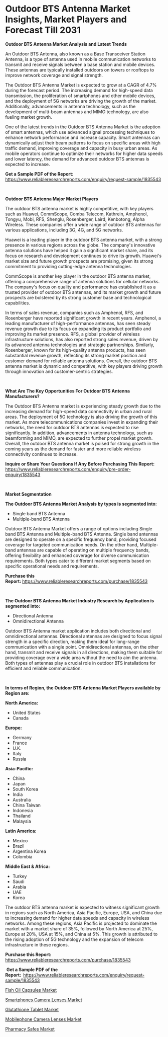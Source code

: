 <p><h1>Outdoor BTS Antenna Market Insights, Market Players and Forecast Till 2031</h1></p><p><strong>Outdoor BTS Antenna Market Analysis and Latest Trends</strong></p>
<p><p>An Outdoor BTS Antenna, also known as a Base Transceiver Station Antenna, is a type of antenna used in mobile communication networks to transmit and receive signals between a base station and mobile devices. These antennas are typically installed outdoors on towers or rooftops to improve network coverage and signal strength.</p><p>The Outdoor BTS Antenna Market is expected to grow at a CAGR of 4.7% during the forecast period. The increasing demand for high-speed data transmission, the proliferation of smartphones and other mobile devices, and the deployment of 5G networks are driving the growth of the market. Additionally, advancements in antenna technology, such as the development of multi-beam antennas and MIMO technology, are also fueling market growth.</p><p>One of the latest trends in the Outdoor BTS Antenna Market is the adoption of smart antennas, which use advanced signal processing techniques to enhance network performance and increase capacity. Smart antennas can dynamically adjust their beam patterns to focus on specific areas with high traffic demand, improving coverage and capacity in busy urban areas. As mobile operators continue to optimize their networks for higher data speeds and lower latency, the demand for advanced outdoor BTS antennas is expected to increase.</p></p>
<p><strong>Get a Sample PDF of the Report:&nbsp;</strong> <a href="https://www.reliableresearchreports.com/enquiry/request-sample/1835543">https://www.reliableresearchreports.com/enquiry/request-sample/1835543</a></p>
<p>&nbsp;</p>
<p><strong>Outdoor BTS Antenna Major Market Players</strong></p>
<p><p>The outdoor BTS antenna market is highly competitive, with key players such as Huawei, CommScope, Comba Telecom, Kathrein, Amphenol, Tongyu, Mobi, RFS, Shenglu, Rosenberger, Laird, Kenbotong, Alpha Wireless. These companies offer a wide range of outdoor BTS antennas for various applications, including 3G, 4G, and 5G networks.</p><p>Huawei is a leading player in the outdoor BTS antenna market, with a strong presence in various regions across the globe. The company's innovative antenna solutions have helped it gain a significant market share, and its focus on research and development continues to drive its growth. Huawei's market size and future growth prospects are promising, given its strong commitment to providing cutting-edge antenna technologies.</p><p>CommScope is another key player in the outdoor BTS antenna market, offering a comprehensive range of antenna solutions for cellular networks. The company's focus on quality and performance has established it as a trusted provider of outdoor BTS antennas, and its market growth and future prospects are bolstered by its strong customer base and technological capabilities.</p><p>In terms of sales revenue, companies such as Amphenol, RFS, and Rosenberger have reported significant growth in recent years. Amphenol, a leading manufacturer of high-performance antennas, has seen steady revenue growth due to its focus on expanding its product portfolio and improving its market presence. RFS, a global provider of wireless infrastructure solutions, has also reported strong sales revenue, driven by its advanced antenna technologies and strategic partnerships. Similarly, Rosenberger, known for its high-quality antenna products, has seen substantial revenue growth, reflecting its strong market position and customer demand for reliable antenna solutions. Overall, the outdoor BTS antenna market is dynamic and competitive, with key players driving growth through innovation and customer-centric strategies.</p></p>
<p>&nbsp;</p>
<p><strong>What Are The Key Opportunities For Outdoor BTS Antenna Manufacturers?</strong></p>
<p><p>The Outdoor BTS Antenna market is experiencing steady growth due to the increasing demand for high-speed data connectivity in urban and rural areas. The deployment of 5G technology is also driving the growth of this market. As more telecommunications companies invest in expanding their networks, the need for outdoor BTS antennas is expected to rise significantly. In addition, advancements in antenna technology, such as beamforming and MIMO, are expected to further propel market growth. Overall, the outdoor BTS antenna market is poised for strong growth in the coming years as the demand for faster and more reliable wireless connectivity continues to increase.</p></p>
<p><strong>Inquire or Share Your Questions If Any Before Purchasing This Report:</strong> <a href="https://www.reliableresearchreports.com/enquiry/pre-order-enquiry/1835543">https://www.reliableresearchreports.com/enquiry/pre-order-enquiry/1835543</a></p>
<p>&nbsp;</p>
<p><strong>Market Segmentation</strong></p>
<p><strong>The Outdoor BTS Antenna Market Analysis by types is segmented into:</strong></p>
<p><ul><li>Single band BTS Antenna</li><li>Multiple-band BTS Antenna</li></ul></p>
<p><p>Outdoor BTS Antenna Market offers a range of options including Single band BTS Antenna and Multiple-band BTS Antenna. Single band antennas are designed to operate on a specific frequency band, providing focused coverage for targeted communication needs. On the other hand, Multiple-band antennas are capable of operating on multiple frequency bands, offering flexibility and enhanced coverage for diverse communication requirements. Both types cater to different market segments based on specific operational needs and requirements.</p></p>
<p><strong>Purchase this Report:&nbsp;</strong><a href="https://www.reliableresearchreports.com/purchase/1835543">https://www.reliableresearchreports.com/purchase/1835543</a></p>
<p>&nbsp;</p>
<p><strong>The Outdoor BTS Antenna Market Industry Research by Application is segmented into:</strong></p>
<p><ul><li>Directional Antenna</li><li>Omnidirectional Antenna</li></ul></p>
<p><p>Outdoor BTS Antenna market application includes both directional and omnidirectional antennas. Directional antennas are designed to focus signal strength in a specific direction, making them ideal for long-range communication with a single point. Omnidirectional antennas, on the other hand, transmit and receive signals in all directions, making them suitable for providing coverage over a wide area without the need to aim the antenna. Both types of antennas play a crucial role in outdoor BTS installations for efficient and reliable communication.</p></p>
<p>&nbsp;</p>
<p><strong>In terms of Region, the Outdoor BTS Antenna Market Players available by Region are:</strong></p>
<p>
    <p> <strong> North America: </strong>
        <ul>
            <li>United States</li>
            <li>Canada</li>
        </ul>
        </p> 
    <p> <strong> Europe: </strong>
        <ul>
            <li>Germany</li>
            <li>France</li>
            <li>U.K.</li>
            <li>Italy</li>
            <li>Russia</li>
        </ul>
        </p> 
    <p> <strong> Asia-Pacific: </strong>
        <ul>
            <li>China</li>
            <li>Japan</li>
            <li>South Korea</li>
            <li>India</li>
            <li>Australia</li>
            <li>China Taiwan</li>
            <li>Indonesia</li>
            <li>Thailand</li>
            <li>Malaysia</li>
        </ul>
        </p> 
    <p> <strong> Latin America: </strong>
        <ul>
            <li>Mexico</li>
            <li>Brazil</li>
            <li>Argentina Korea</li>
            <li>Colombia</li>
        </ul>
        </p> 
    <p> <strong> Middle East & Africa: </strong>
        <ul>
            <li>Turkey</li>
            <li>Saudi</li>
            <li>Arabia</li>
            <li>UAE</li>
            <li>Korea</li>
        </ul>
    </p>
    </p>
<p><p>The outdoor BTS antenna market is expected to witness significant growth in regions such as North America, Asia Pacific, Europe, USA, and China due to increasing demand for higher data speeds and capacity in wireless networks. Among these regions, Asia Pacific is projected to dominate the market with a market share of 35%, followed by North America at 25%, Europe at 20%, USA at 15%, and China at 5%. This growth is attributed to the rising adoption of 5G technology and the expansion of telecom infrastructure in these regions.</p></p>
<p><strong>Purchase this Report: </strong><a href="https://www.reliableresearchreports.com/purchase/1835543">https://www.reliableresearchreports.com/purchase/1835543</a></p>
<p>&nbsp;<strong>Get a Sample PDF of the Report:&nbsp;&nbsp;</strong><a href="https://www.reliableresearchreports.com/enquiry/request-sample/1835543">https://www.reliableresearchreports.com/enquiry/request-sample/1835543</a></p>
<p><strong></strong></p>
<p><p><a href="https://medium.com/@madisonsimmons10/fish-oil-capsules-market-research-report-its-history-and-forecast-2024-to-2031-85317efcfc8d">Fish Oil Capsules Market</a></p><p><a href="https://github.com/brenzgnarento/Market-Research-Report-List-1/blob/main/smartphones-camera-lenses-market.md">Smartphones Camera Lenses Market</a></p><p><a href="https://medium.com/@ruthfranklin11/glutathione-tablet-market-trends-forecast-and-competitive-analysis-to-2031-2d0feb5b0ba7">Glutathione Tablet Market</a></p><p><a href="https://github.com/jerrycopelandthomaswsqd8q/Market-Research-Report-List-1/blob/main/mobilephone-camera-lenses-market.md">Mobilephone Camera Lenses Market</a></p><p><a href="https://medium.com/@ruthfranklin11/pharmacy-safes-market-share-evolution-and-market-growth-trends-2024-2031-f91c64ce181a">Pharmacy Safes Market</a></p></p>